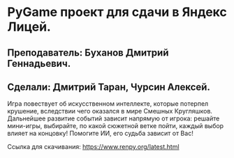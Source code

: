 # PyGame проект для сдачи в Яндекс Лицей. 
## Преподаватель: Буханов Дмитрий Геннадьевич. 
## Сделали: Дмитрий Таран, Чурсин Алексей.
Игра повествует об искусственном интеллекте, которые потерпел крушение, вследствии чего оказался в мире Смешных Кругляшков. Дальнейшее развитие событий зависит напрямую от игрока: решайте мини-игры, выбирайте, по какой сюжетной ветке пойти, каждый выбор влияет на концовку! Помогите ИИ, его судьба зависит от Вас!

Ссылка для скачивания: https://www.renpy.org/latest.html
